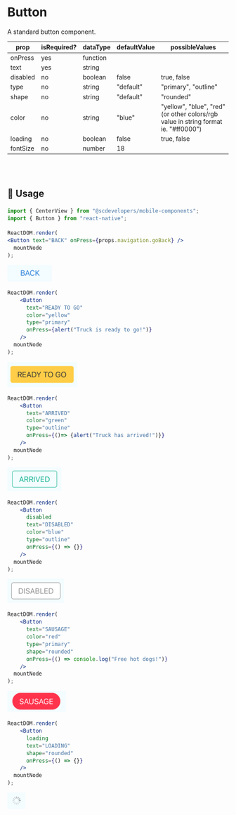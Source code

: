 # Button

A standard button component.

| prop     | isRequired? | dataType | defaultValue | possibleValues                                                                     |
| -------- | ----------- | -------- | ------------ | ---------------------------------------------------------------------------------- |
| onPress  | yes         | function |              |                                                                                    |
| text     | yes         | string   |              |                                                                                    |
| disabled | no          | boolean  | false        | true, false                                                                        |
| type     | no          | string   | "default"    | "primary", "outline"                                                               |
| shape    | no          | string   | "default"    | "rounded"                                                                          |
| color    | no          | string   | "blue"       | "yellow", "blue", "red" (or other colors/rgb value in string format ie. "#ff0000") |
| loading  | no          | boolean  | false        | true, false                                                                        |
| fontSize | no          | number   | 18           |                                                                                    |

<br/>
<br/>

## 🔨 Usage

```jsx
import { CenterView } from "@scdevelopers/mobile-components";
import { Button } from "react-native";

ReactDOM.render(
<Button text="BACK" onPress={props.navigation.goBack} />
  mountNode
);
```

![Back Button](https://github.com/SecondCloset/mobile-components/blob/master/docs/images/Button/button_back.png?raw=true)

```jsx
ReactDOM.render(
    <Button
      text="READY TO GO"
      color="yellow"
      type="primary"
      onPress={alert("Truck is ready to go!")}
    />
  mountNode
);
```

![Ready Button](https://github.com/SecondCloset/mobile-components/blob/master/docs/images/Button/button_ready.png?raw=true)

```jsx
ReactDOM.render(
    <Button
      text="ARRIVED"
      color="green"
      type="outline"
      onPress={()=> {alert("Truck has arrived!")}}
    />
  mountNode
);
```

![Arrived Button](https://github.com/SecondCloset/mobile-components/blob/master/docs/images/Button/button_arrived.png?raw=true)

```jsx
ReactDOM.render(
    <Button
      disabled
      text="DISABLED"
      color="blue"
      type="outline"
      onPress={() => {}}
    />
  mountNode
);
```

![Disabled Button](https://github.com/SecondCloset/mobile-components/blob/master/docs/images/Button/button_disabled.png?raw=true)

```jsx
ReactDOM.render(
    <Button
      text="SAUSAGE"
      color="red"
      type="primary"
      shape="rounded"
      onPress={() => console.log("Free hot dogs!")}
    />
  mountNode
);
```

![Sausage Button](https://github.com/SecondCloset/mobile-components/blob/master/docs/images/Button/button_sausage.png?raw=true)

```jsx
ReactDOM.render(
    <Button
      loading
      text="LOADING"
      shape="rounded"
      onPress={() => {}}
    />
  mountNode
);
```

![Loading Button](https://github.com/SecondCloset/mobile-components/blob/master/docs/images/Button/button_loading.png?raw=true)
